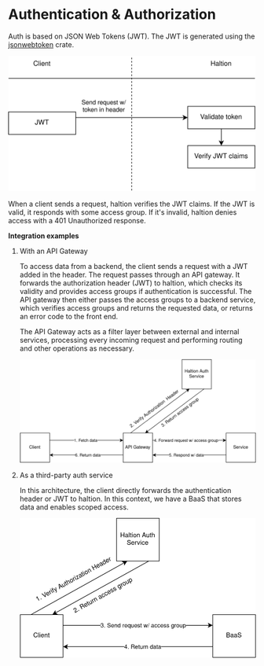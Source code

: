 # Authentication & Authorization

Auth is based on JSON Web Tokens (JWT). The JWT is generated using the [jsonwebtoken](https://crates.io/crates/jsonwebtoken) crate.

![JWT Integration](./haltion-jwt-flow.png)

When a client sends a request, haltion verifies the JWT claims. If the JWT is valid, it responds with some access group. If it's invalid, haltion denies access with a 401 Unauthorized response.

**Integration examples**

1. With an API Gateway

    To access data from a backend, the client sends a request with a JWT added in the header. The request passes through an API gateway. It forwards the authorization header (JWT) to haltion, which checks its validity and provides access groups if authentication is successful. The API gateway then either passes the access groups to a backend service, which verifies access groups and returns the requested data, or returns an error code to the front end.

    The API Gateway acts as a filter layer between external and internal services, processing every incoming request and performing routing and other operations as necessary.

    ![API Gateway](./haltion-req-gateway.png)

2. As a third-party auth service

    In this architecture, the client directly forwards the authentication header or JWT to haltion. In this context, we have a BaaS that stores data and enables scoped access.

    ![3rd Party](./haltion-req-3rd-party.png)
